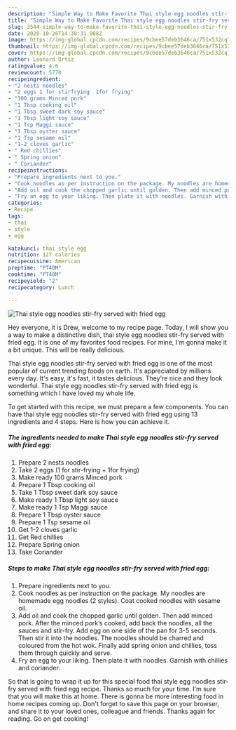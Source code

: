 ```yaml
---
description: "Simple Way to Make Favorite Thai style egg noodles stir-fry served with fried egg"
title: "Simple Way to Make Favorite Thai style egg noodles stir-fry served with fried egg"
slug: 3544-simple-way-to-make-favorite-thai-style-egg-noodles-stir-fry-served-with-fried-egg
date: 2020-10-26T14:38:31.988Z
image: https://img-global.cpcdn.com/recipes/9cbee57deb3646ca/751x532cq70/thai-style-egg-noodles-stir-fry-served-with-fried-egg-recipe-main-photo.jpg
thumbnail: https://img-global.cpcdn.com/recipes/9cbee57deb3646ca/751x532cq70/thai-style-egg-noodles-stir-fry-served-with-fried-egg-recipe-main-photo.jpg
cover: https://img-global.cpcdn.com/recipes/9cbee57deb3646ca/751x532cq70/thai-style-egg-noodles-stir-fry-served-with-fried-egg-recipe-main-photo.jpg
author: Leonard Ortiz
ratingvalue: 4.6
reviewcount: 5770
recipeingredient:
- "2 nests noodles"
- "2 eggs 1 for stirfrying  1for frying"
- "100 grams Minced pork"
- "1 Tbsp cooking oil"
- "1 Tbsp sweet dark soy sauce"
- "1 Tbsp light soy sauce"
- "1 Tsp Maggi sauce"
- "1 Tbsp oyster sauce"
- "1 Tsp sesame oil"
- "1-2 cloves garlic"
- " Red chillies"
- " Spring onion"
- " Coriander"
recipeinstructions:
- "Prepare ingredients next to you."
- "Cook noodles as per instruction on the package. My noodles are homemade egg noodles (2 styles). Coat cooked noodles with sesame oil."
- "Add oil and cook the chopped garlic until golden. Then add minced pork. After the minced pork’s cooked, add back the noodles, all the sauces and stir-fry. Add egg on one side of the pan for 3-5 seconds. Then stir it into the noodles. The noodles should be charred and coloured from the hot wok. Finally add spring onion and chillies, toss them through quickly and serve."
- "Fry an egg to your liking. Then plate it with noodles. Garnish with chillies and coriander."
categories:
- Recipe
tags:
- thai
- style
- egg

katakunci: thai style egg 
nutrition: 127 calories
recipecuisine: American
preptime: "PT40M"
cooktime: "PT40M"
recipeyield: "2"
recipecategory: Lunch

---
```



![Thai style egg noodles stir-fry served with fried egg](https://img-global.cpcdn.com/recipes/9cbee57deb3646ca/751x532cq70/thai-style-egg-noodles-stir-fry-served-with-fried-egg-recipe-main-photo.jpg)

Hey everyone, it is Drew, welcome to my recipe page. Today, I will show you a way to make a distinctive dish, thai style egg noodles stir-fry served with fried egg. It is one of my favorites food recipes. For mine, I'm gonna make it a bit unique. This will be really delicious.

Thai style egg noodles stir-fry served with fried egg is one of the most popular of current trending foods on earth. It's appreciated by millions every day. It's easy, it's fast, it tastes delicious. They're nice and they look wonderful. Thai style egg noodles stir-fry served with fried egg is something which I have loved my whole life.




To get started with this recipe, we must prepare a few components. You can have thai style egg noodles stir-fry served with fried egg using 13 ingredients and 4 steps. Here is how you can achieve it.

<!--inarticleads1-->

##### The ingredients needed to make Thai style egg noodles stir-fry served with fried egg:

1. Prepare 2 nests noodles
1. Take 2 eggs (1 for stir-frying + 1for frying)
1. Make ready 100 grams Minced pork
1. Prepare 1 Tbsp cooking oil
1. Take 1 Tbsp sweet dark soy sauce
1. Make ready 1 Tbsp light soy sauce
1. Make ready 1 Tsp Maggi sauce
1. Prepare 1 Tbsp oyster sauce
1. Prepare 1 Tsp sesame oil
1. Get 1-2 cloves garlic
1. Get  Red chillies
1. Prepare  Spring onion
1. Take  Coriander




<!--inarticleads2-->

##### Steps to make Thai style egg noodles stir-fry served with fried egg:

1. Prepare ingredients next to you.
1. Cook noodles as per instruction on the package. My noodles are homemade egg noodles (2 styles). Coat cooked noodles with sesame oil.
1. Add oil and cook the chopped garlic until golden. Then add minced pork. After the minced pork’s cooked, add back the noodles, all the sauces and stir-fry. Add egg on one side of the pan for 3-5 seconds. Then stir it into the noodles. The noodles should be charred and coloured from the hot wok. Finally add spring onion and chillies, toss them through quickly and serve.
1. Fry an egg to your liking. Then plate it with noodles. Garnish with chillies and coriander.




So that is going to wrap it up for this special food thai style egg noodles stir-fry served with fried egg recipe. Thanks so much for your time. I'm sure that you will make this at home. There is gonna be more interesting food in home recipes coming up. Don't forget to save this page on your browser, and share it to your loved ones, colleague and friends. Thanks again for reading. Go on get cooking!
